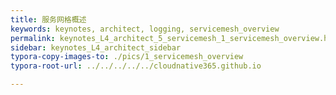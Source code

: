 ```yaml
---
title: 服务网格概述
keywords: keynotes, architect, logging, servicemesh_overview
permalink: keynotes_L4_architect_5_servicemesh_1_servicemesh_overview.html
sidebar: keynotes_L4_architect_sidebar
typora-copy-images-to: ./pics/1_servicemesh_overview
typora-root-url: ../../../../../cloudnative365.github.io

---
```


